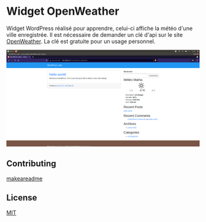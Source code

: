 # Widget OpenWeather

Widget WordPress réalisé pour apprendre, celui-ci affiche la météo d'une ville enregistrée.
Il est nécessaire de demander un clé d'api sur le site [OpenWeather](https://openweathermap.org/). La clé est gratuite pour un usage personnel.

![](Capture.png)

## Contributing
[makeareadme](https://www.makeareadme.com/)

## License
[MIT](https://choosealicense.com/licenses/mit/)
